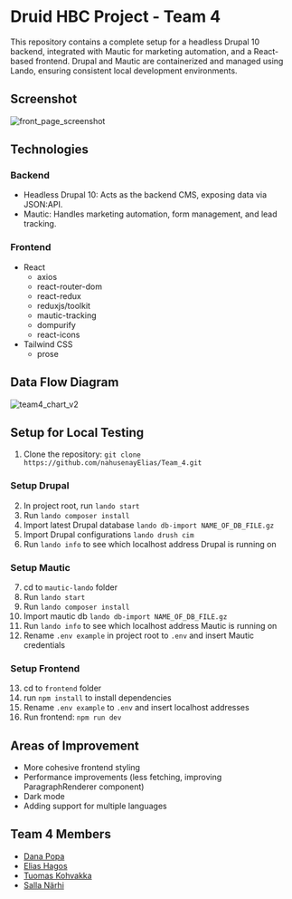 # Druid HBC Project - Team 4

This repository contains a complete setup for a headless Drupal 10 backend, integrated with Mautic for marketing automation, and a React-based frontend. Drupal and Mautic are containerized and managed using Lando, ensuring consistent local development environments.

## Screenshot

![front_page_screenshot](https://github.com/user-attachments/assets/225fd0e6-7093-484b-8daf-53ff1ff0baf5)

## Technologies

### Backend

- Headless Drupal 10: Acts as the backend CMS, exposing data via JSON:API.
- Mautic: Handles marketing automation, form management, and lead tracking.

### Frontend

- React
  - axios
  - react-router-dom
  - react-redux
  - reduxjs/toolkit
  - mautic-tracking
  - dompurify
  - react-icons
- Tailwind CSS
  - prose

## Data Flow Diagram

![team4_chart_v2](https://github.com/user-attachments/assets/1ef100df-1d86-4ec9-96ae-bc772b399b8a)

## Setup for Local Testing

1. Clone the repository: `git clone https://github.com/nahusenayElias/Team_4.git`

### Setup Drupal

2. In project root, run `lando start`
3. Run `lando composer install`
4. Import latest Drupal database `lando db-import NAME_OF_DB_FILE.gz`
5. Import Drupal configurations `lando drush cim`
6. Run `lando info` to see which localhost address Drupal is running on

### Setup Mautic

7. cd to `mautic-lando` folder
8. Run `lando start`
9. Run `lando composer install`
10. Import mautic db `lando db-import NAME_OF_DB_FILE.gz`
11. Run `lando info` to see which localhost address Mautic is running on
12. Rename `.env example` in project root to `.env` and insert Mautic credentials

### Setup Frontend

13. cd to `frontend` folder
14. run `npm install` to install dependencies
15. Rename `.env example` to `.env` and insert localhost addresses
16. Run frontend: `npm run dev`

## Areas of Improvement

- More cohesive frontend styling
- Performance improvements (less fetching, improving ParagraphRenderer component)
- Dark mode
- Adding support for multiple languages

## Team 4 Members

- [Dana Popa](https://github.com/popadana10)
- [Elias Hagos](https://github.com/nahusenayElias)
- [Tuomas Kohvakka](https://github.com/tauoms)
- [Salla Närhi](https://github.com/sallaselina)
